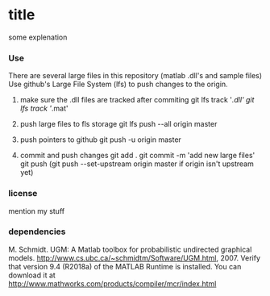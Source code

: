 # title

some explenation

### Use
There are several large files in this repository (matlab .dll's and sample files)
Use github's Large File System (lfs) to push changes to the origin.

1) make sure the .dll files are tracked after commiting
	git lfs track '*.dll'
	git lfs track '*.mat'

2) push large files to fls storage
	git lfs push --all origin master
	
3) push pointers to github
	git push -u origin master
	
2) commit and push changes
	git add .
	git commit -m 'add new large files'
	git push (git push --set-upstream origin master if origin isn't upstream yet)
 
### license 
mention my stuff

### dependencies
M. Schmidt. UGM: A Matlab toolbox for probabilistic undirected graphical models. http://www.cs.ubc.ca/~schmidtm/Software/UGM.html, 2007.
Verify that version 9.4 (R2018a) of the MATLAB Runtime is installed.
You can download it at http://www.mathworks.com/products/compiler/mcr/index.html

